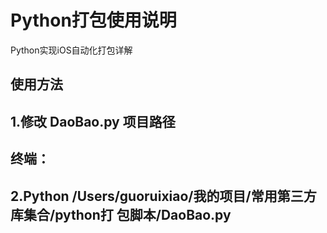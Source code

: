 # Python打包使用说明
Python实现iOS自动化打包详解

## 使用方法

## 1.修改 DaoBao.py 项目路径
## 终端：
## 2.Python   /Users/guoruixiao/我的项目/常用第三方库集合/python打 包脚本/DaoBao.py



